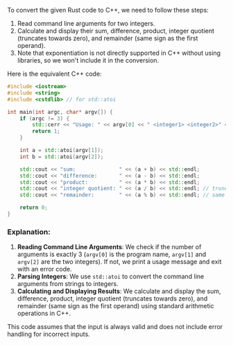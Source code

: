  To convert the given Rust code to C++, we need to follow these steps:

1. Read command line arguments for two integers.
2. Calculate and display their sum, difference, product, integer quotient (truncates towards zero), and remainder (same sign as the first operand).
3. Note that exponentiation is not directly supported in C++ without using libraries, so we won't include it in the conversion.

Here is the equivalent C++ code:

```cpp
#include <iostream>
#include <string>
#include <cstdlib> // for std::atoi

int main(int argc, char* argv[]) {
    if (argc != 3) {
        std::cerr << "Usage: " << argv[0] << " <integer1> <integer2>" << std::endl;
        return 1;
    }

    int a = std::atoi(argv[1]);
    int b = std::atoi(argv[2]);

    std::cout << "sum:              " << (a + b) << std::endl;
    std::cout << "difference:       " << (a - b) << std::endl;
    std::cout << "product:          " << (a * b) << std::endl;
    std::cout << "integer quotient: " << (a / b) << std::endl; // truncates towards zero
    std::cout << "remainder:        " << (a % b) << std::endl; // same sign as first operand

    return 0;
}
```

### Explanation:
1. **Reading Command Line Arguments**: We check if the number of arguments is exactly 3 (`argv[0]` is the program name, `argv[1]` and `argv[2]` are the two integers). If not, we print a usage message and exit with an error code.
2. **Parsing Integers**: We use `std::atoi` to convert the command line arguments from strings to integers.
3. **Calculating and Displaying Results**: We calculate and display the sum, difference, product, integer quotient (truncates towards zero), and remainder (same sign as the first operand) using standard arithmetic operations in C++.

This code assumes that the input is always valid and does not include error handling for incorrect inputs.
